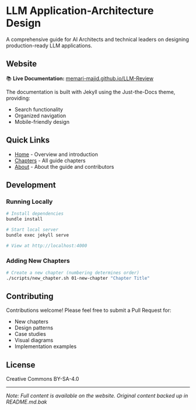 # LLM Application-Architecture Design

A comprehensive guide for AI Architects and technical leaders on designing production-ready LLM applications.

## Website

📚 **Live Documentation:** [memari-majid.github.io/LLM-Review](https://memari-majid.github.io/LLM-Review/)

The documentation is built with Jekyll using the Just-the-Docs theme, providing:
- Search functionality
- Organized navigation
- Mobile-friendly design

## Quick Links

- [Home](https://memari-majid.github.io/LLM-Review/) - Overview and introduction
- [Chapters](https://memari-majid.github.io/LLM-Review/chapters/) - All guide chapters
- [About](https://memari-majid.github.io/LLM-Review/about/) - About the guide and contributors

## Development

### Running Locally

```bash
# Install dependencies
bundle install

# Start local server
bundle exec jekyll serve

# View at http://localhost:4000
```

### Adding New Chapters

```bash
# Create a new chapter (numbering determines order)
./scripts/new_chapter.sh 01-new-chapter "Chapter Title"
```

## Contributing

Contributions welcome! Please feel free to submit a Pull Request for:
- New chapters
- Design patterns
- Case studies
- Visual diagrams
- Implementation examples

## License

Creative Commons BY-SA-4.0

---

*Note: Full content is available on the website. Original content backed up in README.md.bak* 